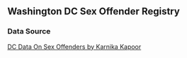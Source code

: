 <h2>Washington DC Sex Offender Registry</h2>
<h3>Data Source</h3> 
<a href="https://www.kaggle.com/datasets/karnikakapoor/sex-offender-registry?select=Sex_Offender_Registry+%28Aug22%29.csv">DC Data On Sex Offenders by Karnika Kapoor</a>
